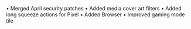 • Merged April security patches
• Added media cover art filters
• Added long squeeze actions for Pixel
• Added Browser
• Improved gaming mode tile
